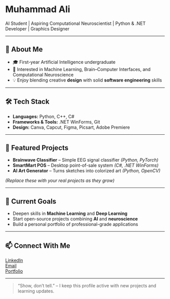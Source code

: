 # Muhammad Ali

AI Student | Aspiring Computational Neuroscientist | Python & .NET Developer | Graphics Designer

---

## 👋 About Me
- 🎓 First-year Artificial Intelligence undergraduate  
- 🧠 Interested in Machine Learning, Brain–Computer Interfaces, and Computational Neuroscience  
- 💡 Enjoy blending creative **design** with solid **software engineering** skills  

---

## 🛠 Tech Stack
- **Languages:** Python, C++, C#  
- **Frameworks & Tools:** .NET WinForms, Git  
- **Design:** Canva, Capcut, Figma, Picsart, Adobe Premiere

---

## 🚀 Featured Projects
- **Brainwave Classifier** – Simple EEG signal classifier *(Python, PyTorch)*  
- **SmartMart POS** – Desktop point-of-sale system *(C#, .NET WinForms)*  
- **AI Art Generator** – Turns sketches into colorized art *(Python, OpenCV)*  

*(Replace these with your real projects as they grow)*

---

## 🌱 Current Goals
- Deepen skills in **Machine Learning** and **Deep Learning**  
- Start open-source projects combining **AI** and **neuroscience**  
- Build a personal portfolio of professional-grade applications  

---

## 📫 Connect With Me
[LinkedIn](https://www.linkedin.com/in/muhammad-ali-698b5233a/)  
[Email](aliqaiser1123@gmail.com)  
[Portfolio](https://yourname.dev)

---

> “Show, don’t tell.” – I keep this profile active with new projects and learning updates.
